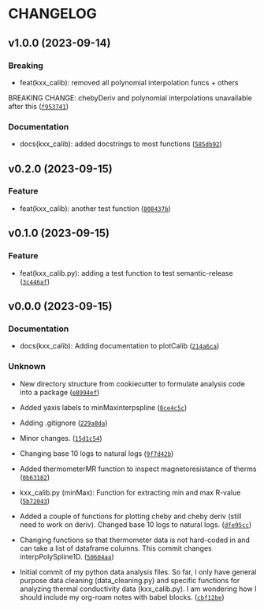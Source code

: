 # CHANGELOG



## v1.0.0 (2023-09-14)

### Breaking

* feat(kxx_calib): removed all polynomial interpolation funcs + others

BREAKING CHANGE: chebyDeriv and polynomial interpolations unavailable
after this ([`f953741`](https://github.com/vikramnn/python-data-analysis/commit/f953741682bf880879808d2b1a11096f503366f7))

### Documentation

* docs(kxx_calib): added docstrings to most functions ([`585db92`](https://github.com/vikramnn/python-data-analysis/commit/585db92ca11461030c1237aadcf1a75e183d6fd7))


## v0.2.0 (2023-09-15)

### Feature

* feat(kxx_calib): another test function ([`808437b`](https://github.com/vikramnn/python-data-analysis/commit/808437b906dba47841f949e0c0f4ecee156b803f))


## v0.1.0 (2023-09-15)

### Feature

* feat(kxx_calib.py): adding a test function to test semantic-release ([`3c446af`](https://github.com/vikramnn/python-data-analysis/commit/3c446af9103f3ca1c5a68370aaf7601294e02ee1))


## v0.0.0 (2023-09-15)

### Documentation

* docs(kxx_calib): Adding documentation to plotCalib ([`214a6ca`](https://github.com/vikramnn/python-data-analysis/commit/214a6ca74e08d437b5bf1dc91ca4c2f3b8a134d4))

### Unknown

* New directory structure from cookiecutter to formulate analysis code
into a package ([`e8994ef`](https://github.com/vikramnn/python-data-analysis/commit/e8994ef95cf0d1e795a4ee6a5caf5ff453a71d90))

* Added yaxis labels to minMaxinterpspline ([`8ce4c5c`](https://github.com/vikramnn/python-data-analysis/commit/8ce4c5c6ec08d2ef11c7f4fb24b6bf41b9984e2b))

* Adding .gitignore ([`229a8da`](https://github.com/vikramnn/python-data-analysis/commit/229a8da2bc9ebadd5e630fb1c7c4f65ef4c21b92))

* Minor changes. ([`15d1c54`](https://github.com/vikramnn/python-data-analysis/commit/15d1c54965f5dde9bbe406d45a21ae86c1c5d126))

* Changing base 10 logs to natural logs ([`9f7d42b`](https://github.com/vikramnn/python-data-analysis/commit/9f7d42b7487bac2672ecbf2407357e1f17b5d99c))

* Added thermometerMR function to inspect magnetoresistance of therms ([`0b63182`](https://github.com/vikramnn/python-data-analysis/commit/0b63182e004728360d03dc80a2356adcbcfacf6f))

* kxx_calib.py (minMax): Function for extracting min and max R-value ([`5b72043`](https://github.com/vikramnn/python-data-analysis/commit/5b720438de262eaeaf8cf4cb6e983df5eb814452))

* Added a couple of functions for plotting cheby and cheby deriv (still need to work on deriv). Changed base 10 logs to natural logs. ([`dfe95cc`](https://github.com/vikramnn/python-data-analysis/commit/dfe95cc4d78b43110c1e21eb36242cd00116b9b3))

* Changing functions so that thermometer data is not hard-coded in and can take a list of dataframe columns. This commit changes interpPolySpline1D. ([`50604aa`](https://github.com/vikramnn/python-data-analysis/commit/50604aa2cbd0630fa8279aebb81f49de3dcf7b38))

* Initial commit of my python data analysis files. So far, I only have general purpose data cleaning (data_cleaning.py) and specific functions for analyzing thermal conductivity data (kxx_calib.py). I am wondering how I should include my org-roam notes with babel blocks. ([`cbf12be`](https://github.com/vikramnn/python-data-analysis/commit/cbf12be73b9d0cf6fb6194f180e21ec25450404d))
